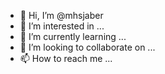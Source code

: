- 👋 Hi, I’m @mhsjaber
- 👀 I’m interested in ...
- 🌱 I’m currently learning ...
- 💞️ I’m looking to collaborate on ...
- 📫 How to reach me ...

<!---
mhsjaber/mhsjaber is a ✨ special ✨ repository because its `README.md` (this file) appears on your GitHub profile.
You can click the Preview link to take a look at your changes.
--->
